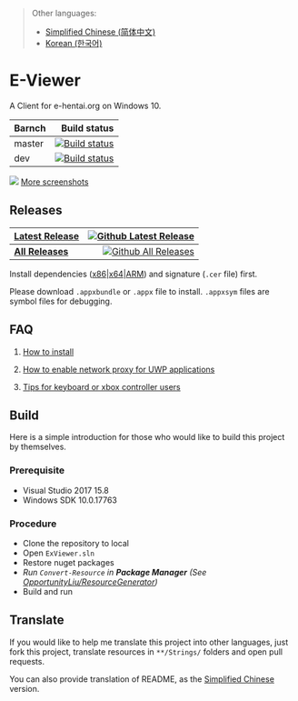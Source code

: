 > Other languages:
> * [Simplified Chinese (简体中文)](/README.zh-hans.md)
> * [Korean (한국어)](/README.ko.md)

# E-Viewer
A Client for e-hentai.org on Windows 10.    

| Barnch | Build status |
| :----- | -----------: |
| master | [![Build status](https://ci.appveyor.com/api/projects/status/fcfmss6sltiub0sb/branch/master?svg=true)](https://ci.appveyor.com/project/OpportunityLiu/exviewer/branch/master) |
| dev    | [![Build status](https://ci.appveyor.com/api/projects/status/fcfmss6sltiub0sb/branch/dev?svg=true)](https://ci.appveyor.com/project/OpportunityLiu/exviewer/branch/dev) |

[![](https://raw.github.com/wiki/OpportunityLiu/E-Viewer/Images/Screenshots/1.png)](https://github.com/OpportunityLiu/E-Viewer/wiki)
[More screenshots](https://github.com/OpportunityLiu/E-Viewer/wiki/Home)  

## Releases 
| [**Latest Release**](https://github.com/OpportunityLiu/E-Viewer/releases/latest) | [![Github Latest Release](https://img.shields.io/github/downloads/OpportunityLiu/E-Viewer/latest/total.svg)](https://github.com/OpportunityLiu/E-Viewer/releases/latest) |
| :--- | ---: |
| [**All Releases**](https://github.com/OpportunityLiu/E-Viewer/releases) | [![Github All Releases](https://img.shields.io/github/downloads/OpportunityLiu/E-Viewer/total.svg)](https://github.com/OpportunityLiu/E-Viewer/releases) |

Install dependencies ([x86](https://raw.github.com/wiki/OpportunityLiu/E-Viewer/Dependencies/x86.zip)|[x64](https://raw.github.com/wiki/OpportunityLiu/E-Viewer/Dependencies/x64.zip)|[ARM](https://raw.github.com/wiki/OpportunityLiu/E-Viewer/Dependencies/ARM.zip)) and signature (`.cer` file) first.     

Please download `.appxbundle` or `.appx` file to install.
`.appxsym` files are symbol files for debugging.    

## FAQ 
1. [How to install](https://github.com/OpportunityLiu/E-Viewer/wiki/How-to-Install)  

2. [How to enable network proxy for UWP applications](https://github.com/OpportunityLiu/E-Viewer/wiki/Resolve-Connection-Issues)  

3. [Tips for keyboard or xbox controller users](https://github.com/OpportunityLiu/E-Viewer/wiki/Tips)  

## Build
Here is a simple introduction for those who would like to build this project by themselves.

### Prerequisite
- Visual Studio 2017 15.8
- Windows SDK 10.0.17763

### Procedure
- Clone the repository to local
- Open `ExViewer.sln`
- Restore nuget packages
- *Run `Convert-Resource` in **Package Manager** (See [OpportunityLiu/ResourceGenerator](https://github.com/OpportunityLiu/ResourceGenerator))*
- Build and run

## Translate
If you would like to help me translate this project into other languages,
just fork this project, translate resources in `**/Strings/` folders and open pull requests.

You can also provide translation of README, as the [Simplified Chinese](/README.zh-hans.md) version.
